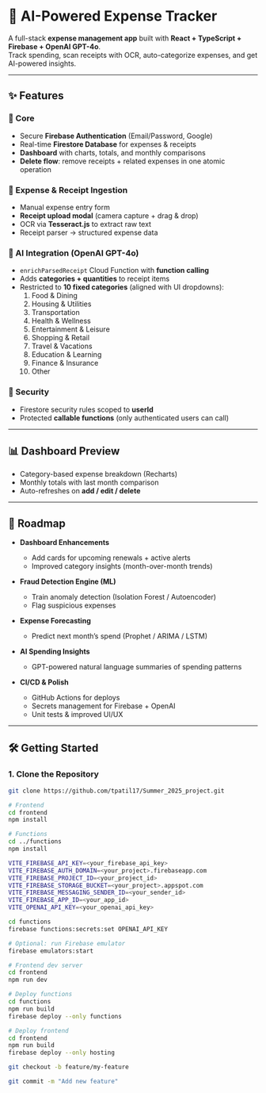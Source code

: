 # 💸 AI-Powered Expense Tracker  

A full-stack **expense management app** built with **React + TypeScript + Firebase + OpenAI GPT-4o**.  
Track spending, scan receipts with OCR, auto-categorize expenses, and get AI-powered insights.  

---

## ✨ Features  

### 🔑 Core  
- Secure **Firebase Authentication** (Email/Password, Google)  
- Real-time **Firestore Database** for expenses & receipts  
- **Dashboard** with charts, totals, and monthly comparisons  
- **Delete flow**: remove receipts + related expenses in one atomic operation  

### 🧾 Expense & Receipt Ingestion  
- Manual expense entry form  
- **Receipt upload modal** (camera capture + drag & drop)  
- OCR via **Tesseract.js** to extract raw text  
- Receipt parser → structured expense data  

### 🤖 AI Integration (OpenAI GPT-4o)  
- `enrichParsedReceipt` Cloud Function with **function calling**  
- Adds **categories + quantities** to receipt items  
- Restricted to **10 fixed categories** (aligned with UI dropdowns):  
  1. Food & Dining  
  2. Housing & Utilities  
  3. Transportation  
  4. Health & Wellness  
  5. Entertainment & Leisure  
  6. Shopping & Retail  
  7. Travel & Vacations  
  8. Education & Learning  
  9. Finance & Insurance  
  10. Other  

### 🔐 Security  
- Firestore security rules scoped to **userId**  
- Protected **callable functions** (only authenticated users can call)  

---

## 📊 Dashboard Preview  
- Category-based expense breakdown (Recharts)  
- Monthly totals with last month comparison  
- Auto-refreshes on **add / edit / delete**  

---

## 🚀 Roadmap  

- **Dashboard Enhancements**  
  - Add cards for upcoming renewals + active alerts  
  - Improved category insights (month-over-month trends)  

- **Fraud Detection Engine (ML)**  
  - Train anomaly detection (Isolation Forest / Autoencoder)  
  - Flag suspicious expenses  

- **Expense Forecasting**  
  - Predict next month’s spend (Prophet / ARIMA / LSTM)  

- **AI Spending Insights**  
  - GPT-powered natural language summaries of spending patterns  

- **CI/CD & Polish**  
  - GitHub Actions for deploys  
  - Secrets management for Firebase + OpenAI  
  - Unit tests & improved UI/UX  

---

## 🛠️ Getting Started  

### 1. Clone the Repository  
```bash
git clone https://github.com/tpatil17/Summer_2025_project.git

# Frontend
cd frontend
npm install

# Functions
cd ../functions
npm install

VITE_FIREBASE_API_KEY=<your_firebase_api_key>
VITE_FIREBASE_AUTH_DOMAIN=<your_project>.firebaseapp.com
VITE_FIREBASE_PROJECT_ID=<your_project_id>
VITE_FIREBASE_STORAGE_BUCKET=<your_project>.appspot.com
VITE_FIREBASE_MESSAGING_SENDER_ID=<your_sender_id>
VITE_FIREBASE_APP_ID=<your_app_id>
VITE_OPENAI_API_KEY=<your_openai_api_key>

cd functions
firebase functions:secrets:set OPENAI_API_KEY

# Optional: run Firebase emulator
firebase emulators:start

# Frontend dev server
cd frontend
npm run dev

# Deploy functions
cd functions
npm run build
firebase deploy --only functions

# Deploy frontend
cd frontend
npm run build
firebase deploy --only hosting

git checkout -b feature/my-feature

git commit -m "Add new feature"

